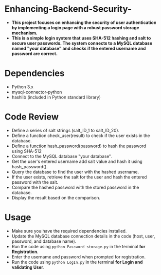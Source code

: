 # Enhancing-Backend-Security-
- **This project focuses on enhancing the security of user authentication by implementing a login page with a robust password storage mechanism.**
- **This is a simple login system that uses SHA-512 hashing and salt to secure user passwords. The system connects to a MySQL database named "your database" and checks if the entered username and password are correct.**
  
# Dependencies
- Python 3.x
- mysql-connector-python
- hashlib (included in Python standard library)

# Code Review
- Define a series of salt strings (salt_ID_1 to salt_ID_20).
- Define a function check_user(result) to check if the user exists in the database.
- Define a function hash_password(password) to hash the password using SHA-512
- Connect to the MySQL database "your database".
- Get the user's entered username add salt value and hash it using hash_password().
- Query the database to find the user with the hashed username.
- If the user exists, retrieve the salt for the user and hash the entered password with the salt.
- Compare the hashed password with the stored password in the database.
- Display the result based on the comparison.

# Usage
- Make sure you have the required dependencies installed.
- Update the MySQL database connection details in the code (host, user, password, and database name).
- Run the code using ```python Password storage.py``` in the terminal **for Registration**.
- Enter the username and password when prompted for registration.
- Run the code using ```python LogIn.py``` in the terminal **for Login and validating User**.
  
  
